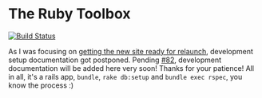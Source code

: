 # The Ruby Toolbox

[![Build Status](https://travis-ci.org/rubytoolbox/rubytoolbox.svg?branch=master)](https://travis-ci.org/rubytoolbox/rubytoolbox)

As I was focusing on [getting the new site ready for relaunch](https://www.ruby-toolbox.com/blog/2018-02-01/lets-push-things-forward), development setup documentation got postponed. Pending [#82](https://github.com/rubytoolbox/rubytoolbox/issues/82), development documentation will be added here very soon! Thanks for your patience! All in all, it's a rails app, `bundle`, `rake db:setup` and `bundle exec rspec`, you know the process :)
